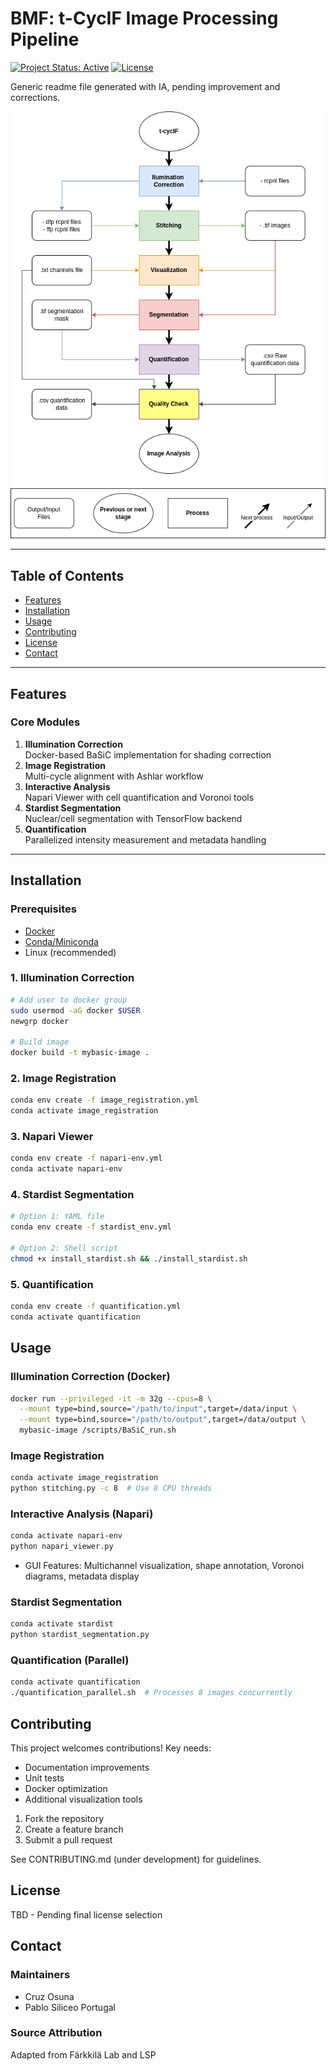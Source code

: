 # BMF: t-CycIF Image Processing Pipeline

[![Project Status: Active](https://www.repostatus.org/badges/latest/active.svg)](https://www.repostatus.org/#active)
[![License](https://img.shields.io/badge/License-TBD-blue)](LICENSE)

Generic readme file generated with IA, pending improvement and corrections.

![Pipeline Overview](https://github.com/CruzOsuna/BMF/blob/main/workflow.png)

---

## Table of Contents
- [Features](#features)
- [Installation](#installation)
- [Usage](#usage)
- [Contributing](#contributing)
- [License](#license)
- [Contact](#contact)

---

## Features
### Core Modules
1. **Illumination Correction**  
   Docker-based BaSiC implementation for shading correction
2. **Image Registration**  
   Multi-cycle alignment with Ashlar workflow
3. **Interactive Analysis**  
   Napari Viewer with cell quantification and Voronoi tools
4. **Stardist Segmentation**  
   Nuclear/cell segmentation with TensorFlow backend
5. **Quantification**  
   Parallelized intensity measurement and metadata handling

---

## Installation
### Prerequisites
- [Docker](https://docs.docker.com/get-docker/)
- [Conda/Miniconda](https://docs.conda.io/en/latest/miniconda.html)
- Linux (recommended)

### 1. Illumination Correction
```bash
# Add user to docker group
sudo usermod -aG docker $USER
newgrp docker

# Build image
docker build -t mybasic-image .
```

### 2. Image Registration
```bash
conda env create -f image_registration.yml
conda activate image_registration
```

### 3. Napari Viewer
```bash
conda env create -f napari-env.yml
conda activate napari-env
```

### 4. Stardist Segmentation
```bash
# Option 1: YAML file
conda env create -f stardist_env.yml

# Option 2: Shell script
chmod +x install_stardist.sh && ./install_stardist.sh
```

### 5. Quantification
```bash
conda env create -f quantification.yml
conda activate quantification
```

## Usage
### Illumination Correction (Docker)
```bash
docker run --privileged -it -m 32g --cpus=8 \
  --mount type=bind,source="/path/to/input",target=/data/input \
  --mount type=bind,source="/path/to/output",target=/data/output \
  mybasic-image /scripts/BaSiC_run.sh
```

### Image Registration
```bash
conda activate image_registration
python stitching.py -c 8  # Use 8 CPU threads
```

### Interactive Analysis (Napari)
```bash
conda activate napari-env
python napari_viewer.py
```
- GUI Features: Multichannel visualization, shape annotation, Voronoi diagrams, metadata display

### Stardist Segmentation
```bash
conda activate stardist
python stardist_segmentation.py
```

### Quantification (Parallel)
```bash
conda activate quantification
./quantification_parallel.sh  # Processes 8 images concurrently
```

## Contributing
This project welcomes contributions! Key needs:
- Documentation improvements
- Unit tests
- Docker optimization
- Additional visualization tools

1. Fork the repository
2. Create a feature branch
3. Submit a pull request

See CONTRIBUTING.md (under development) for guidelines.

## License
TBD - Pending final license selection

## Contact
### Maintainers
- Cruz Osuna
- Pablo Siliceo Portugal

### Source Attribution
Adapted from Färkkilä Lab and LSP


